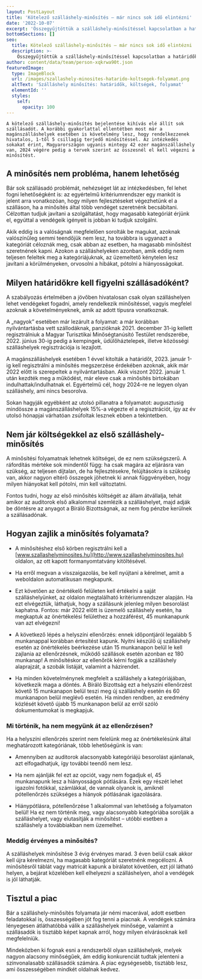 ```yaml
---
layout: PostLayout
title: 'Kötelező szálláshely-minősítés – már nincs sok idő elintézni'
date: '2022-10-07'
excerpt: 'Összegyűjtöttük a szálláshely-minősítéssel kapcsolatban a határidőket, költségeket és a folyamattal kapcsolatos tudnivalókat.'
bottomSections: []
seo:
  title: Kötelező szálláshely-minősítés – már nincs sok idő elintézni | Appartman Blog
  description: >-
    Összegyűjtöttük a szálláshely-minősítéssel kapcsolatban a határidőket, költségeket és a folyamattal kapcsolatos tudnivalókat..
author: content/data/team/person-xqkrwa90t.json
featuredImage:
  type: ImageBlock
  url: /images/szallashely-minosites-hatarido-koltsegek-folyamat.png
  altText: 'Szálláshely minősítés: határidők, költségek, folyamat'
  elementId: ''
  styles:
    self:
      opacity: 100
---
```

`A kötelező szálláshely-minősítés bejelentése kihívás elé állít sok szállásadót. A korábbi
gyakorlattal ellentétben most már a magánszálláshelyek esetében is követelmény
lesz, hogy rendelkezzenek hivatalos, 1-től 5 csillagig terjedő minősítéssel. Az
intézkedés sokakat érint, Magyarországon ugyanis mintegy 42 ezer
magánszálláshely van, 2024 végére pedig a tervek szerint az összesnél el kell
végezni a minősítést.`

## A minősítés nem probléma, hanem lehetőség

Bár sok szállásadó problémát,
nehézséget lát az intézkedésben, fel lehet fogni lehetőségként is: az
egyértelmű kritériumrendszer egy mankót is jelent arra vonatkozóan, hogy milyen
fejlesztéseket végezhetünk el a szálláson, ha a minősítés által több vendéget
szeretnénk becsábítani. Célzottan tudjuk javítani a szolgáltatást, hogy
magasabb kategóriát érjünk el, egyúttal a vendégeik igényeit is jobban ki
tudjuk szolgálni.

Akik eddig is a valóságnak
megfelelően sorolták be magukat, azoknak valószínűleg semmi teendőjük nem lesz,
ha továbbra is ugyanazt a kategóriát céloznák meg, csak abban az esetben, ha magasabb
minősítést szeretnének kapni. Azokon a szálláshelyeken azonban, amik eddig
nem teljesen feleltek meg a kategóriájuknak, az üzemeltető kénytelen lesz
javítani a körülményeken, orvosolni a hibákat, pótolni a hiányosságokat.

## Milyen határidőkre kell figyelni szállásadóként?

A szabályozás értelmében a
jövőben hivatalosan csak olyan szálláshelyen lehet vendégeket fogadni, amely
rendelkezik minősítéssel, vagyis megfelel azoknak a követelményeknek, amik az
adott típusra vonatkoznak.

A „nagyok” esetében már lezárult
a folyamat: a már korábban nyilvántartásba vett szállodáknak, panzióknak 2021.
december 31-ig kellett regisztrálniuk a Magyar Turisztikai Minőségtanúsító
Testület rendszerébe, 2022. június 30-ig pedig a kempingek, üdülőháztelepek,
illetve közösségi szálláshelyek regisztrációja is lezajlott.  

A magánszálláshelyek esetében 1
évvel kitolták a határidőt, 2023. január 1-ig kell regisztrálni a minősítés
megszerzése érdekében azoknak, akik már 2022 előtt is szerepeltek a
nyilvántartásban. Akik viszont 2022. január 1. után kezdték meg a működést, már
eleve csak a minősítés birtokában indulhattak/indulhatnak el. Egyértelmű cél,
hogy 2024-re ne legyen olyan szálláshely, ami nincs besorolva.

Sokan hagyják egyébként az utolsó
pillanatra a folyamatot: augusztusig mindössze a magánszálláshelyek 15%-a
végezte el a regisztrációt, így az év utolsó hónapjai várhatóan zsúfoltak
lesznek ebben a tekintetben.

## Nem jár költségekkel az első szálláshely-minősítés

A minősítési folyamatnak lehetnek
költségei, de ez nem szükségszerű. A ráfordítás mértéke sok mindentől függ: ha
csak magára az eljárásra van szükség, az teljesen díjtalan, de ha
fejlesztésekre, felújításokra is szükség van, akkor nagyon eltérő összegek
jöhetnek ki annak függvényében, hogy milyen hiányokat kell pótolni, min kell
változtatni.

Fontos tudni, hogy az első
minősítés költségét az állam átvállalja, tehát amikor az auditorok első
alkalommal szemlézik a szálláshelyet, majd adják be döntésre az anyagot a Bíráló
Bizottságnak, az nem fog pénzbe kerülnek a szállásadónak.

## Hogyan zajlik a minősítés folyamata?

*   A minősítéshez első körben regisztrálni kell a [www.szallashelyminosites.hu](http://www.szallashelyminosites.hu) oldalon, az ott kapott formanyomtatvány kitöltésével.

*   Ha erről megvan a visszaigazolás, be kell nyújtani a kérelmet, amit a weboldalon automatikusan megkapunk.

*   Ezt követően az önértékelő felületen kell értékelni a saját szálláshelyünket, az oldalon megtalálható kritériumrendszer alapján. Ha ezt elvégeztük, láthatjuk, hogy a szállásunk jelenleg milyen besorolást kaphatna. Fontos: már 2022 előtt is üzemelő szálláshely esetén, ha megkaptuk az önértékelési felülethez a hozzáférést, 45 munkanapunk van azt elvégezni!

*   A következő lépés a helyszíni ellenőrzés: ennek időpontjáról legalább 5 munkanappal korábban értesítést kapunk. Nyitni készülő új szálláshely esetén az önértékelés beérkezése után 15 munkanapon belül le kell zajlania az ellenőrzésnek, működő szállások esetén azonban ez 180 munkanap! A minősítéskor az ellenőrök kérni fogják a szálláshely alaprajzát, a szobák listáját, valamint a házirendet.

*   Ha minden követelménynek megfelelt a szálláshely a kategóriájában, következik maga a döntés. A Bíráló Bizottság ezt a helyszíni ellenőrzést követő 15 munkanapon belül teszi meg új szálláshely esetén és 60 munkanapon belül meglévő esetén. Ha minden rendben, az eredmény közlését követő újabb 15 munkanapon belül az erről szóló dokumentumokat is megkapjuk.

### Mi történik, ha nem megyünk át az ellenőrzésen?

Ha a helyszíni ellenőrzés szerint nem felelünk meg az önértékelésünk által meghatározott kategóriának, több lehetőségünk is van:

*   Amennyiben az auditorok alacsonyabb kategóriájú besorolást ajánlanak, azt elfogadhatjuk, így további teendő nem lesz.

*   Ha nem ajánlják fel ezt az opciót, vagy nem fogadjuk el, 45 munkanapunk lesz a hiányosságok pótlására. Ezek egy részét lehet igazolni fotókkal, számlákkal, de vannak olyanok is, amiknél pótellenőrzés szükséges a hiányok pótlásának igazolására.

*   Hiánypótlásra, pótellenőrzése 1 alkalommal van lehetőség a folyamaton belül! Ha ez nem történik meg, vagy alacsonyabb kategóriába sorolják a szálláshelyet, vagy elutasítják a minősítést – utóbbi esetben a szálláshely a továbbiakban nem üzemelhet.

### Meddig érvényes a minősítés?

A szálláshelyek minősítése 3
évig érvényes marad. 3 éven belül csak akkor kell újra kérelmezni, ha
magasabb kategóriát szeretnénk megcélozni. A minősítésről táblát vagy matricát
kapunk a bírálatot követően, ezt jól látható helyen, a bejárat közelében kell
elhelyezni a szálláshelyen, ahol a vendégek is jól láthatják.

## Tisztul a piac

Bár a szálláshely-minősítés
folyamata jár némi macerával, adott esetben feladatokkal is, összességében jót
fog tenni a piacnak. A vendégek számára lényegesen átláthatóbbá válik a
szálláshelyek minősége, valamint a szállásadók is tisztább képet kapnak
arról, hogy milyen elvárásoknak kell megfelelniük.

Mindeközben ki fognak esni a
rendszerből olyan szálláshelyek, melyek nagyon alacsony minőségűek, ám
eddig konkurenciát tudtak jelenteni a színvonalasabb szállásadók számára. A
piac egységesebb, tisztább lesz, ami összességében mindkét oldalnak kedvez.

